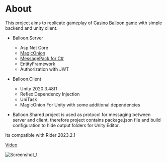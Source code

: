 # About
This project aims to replicate gameplay of [Casino Balloon game](https://www.smartsoftgaming.com/games/balloon) with simple backend and unity client.

- Balloon.Server
    - Asp.Net Core
    - [MagicOnion](https://github.com/Cysharp/MagicOnion)
    - [MessagePack for C#](https://github.com/neuecc/MessagePack-CSharp)
    - EntityFramework
    - Authorization with JWT

- Balloon.Client
    - Unity 2020.3.48f1
    - Reflex Dependency Injection
    - UniTask
    - MagicOnion For Unity with some additional dependencies

- Balloon.Shared project is used as protocol for messaging between server and client, therefore project contains package.json file and build configuration to hide output folders for Unity Editor.

Its compatible with Rider 2023.2.1

[Video](https://streamable.com/es2ge4)

![Screenshot_1](https://github.com/myrisee/BalloonProject/assets/9747463/1f6edef2-b2cd-4019-991e-3b236a8ff3cc)
